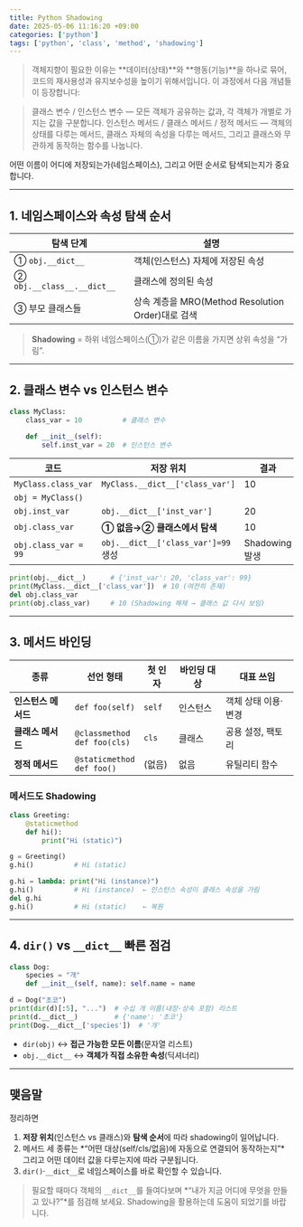 ```yaml
---
title: Python Shadowing
date: 2025-05-06 11:16:20 +09:00
categories: ['python']
tags: ['python', 'class', 'method', 'shadowing']
---
```


> 객체지향이 필요한 이유는 **데이터(상태)**와 **행동(기능)**을 하나로 묶어, 코드의 재사용성과 유지보수성을 높이기 위해서입니다. 
> 이 과정에서 다음 개념들이 등장합니다:
 
> 클래스 변수 / 인스턴스 변수 — 모든 객체가 공유하는 값과, 각 객체가 개별로 가지는 값을 구분합니다. 
> 인스턴스 메서드 / 클래스 메서드 / 정적 메서드 — 객체의 상태를 다루는 메서드, 클래스 자체의 속성을 다루는 메서드, 그리고 클래스와 무관하게 동작하는 함수를 나눕니다.

어떤 이름이 어디에 저장되는가(네임스페이스), 그리고 어떤 순서로 탐색되는지가 중요합니다.

---

## 1. 네임스페이스와 속성 탐색 순서

| 탐색 단계 | 설명 |
|-----------|----------------------------------------------------|
| ① `obj.__dict__` | 객체(인스턴스) 자체에 저장된 속성 |
| ② `obj.__class__.__dict__` | 클래스에 정의된 속성 |
| ③ 부모 클래스들 | 상속 계층을 MRO(Method Resolution Order)대로 검색 |

> **Shadowing** = 하위 네임스페이스(①)가 같은 이름을 가지면 상위 속성을 “가림”.

---

## 2. 클래스 변수 vs 인스턴스 변수

```python
class MyClass:
    class_var = 10          # 클래스 변수

    def __init__(self):
        self.inst_var = 20  # 인스턴스 변수
````

| 코드                   | 저장 위치                             | 결과           |
| -------------------- | --------------------------------- | ------------ |
| `MyClass.class_var`  | `MyClass.__dict__['class_var']`   | 10           |
| `obj = MyClass()`    |                                   |              |
| `obj.inst_var`       | `obj.__dict__['inst_var']`        | 20           |
| `obj.class_var`      | **① 없음→② 클래스에서 탐색**               | 10           |
| `obj.class_var = 99` | `obj.__dict__['class_var']=99` 생성 | Shadowing 발생 |

```python
print(obj.__dict__)      # {'inst_var': 20, 'class_var': 99}
print(MyClass.__dict__['class_var'])  # 10 (여전히 존재)
del obj.class_var
print(obj.class_var)     # 10 (Shadowing 해제 → 클래스 값 다시 보임)
```

---

## 3. 메서드 바인딩

| 종류           | 선언 형태                            | 첫 인자   | 바인딩 대상 | 대표 쓰임       |
| ------------ | -------------------------------- | ------ | ------ | ----------- |
| **인스턴스 메서드** | `def foo(self)`                  | `self` | 인스턴스   | 객체 상태 이용·변경 |
| **클래스 메서드**  | `@classmethod`<br>`def foo(cls)` | `cls`  | 클래스    | 공용 설정, 팩토리  |
| **정적 메서드**   | `@staticmethod`<br>`def foo()`   | (없음)   | 없음     | 유틸리티 함수     |

### 메서드도 Shadowing

```python
class Greeting:
    @staticmethod
    def hi():
        print("Hi (static)")

g = Greeting()
g.hi()          # Hi (static)

g.hi = lambda: print("Hi (instance)")
g.hi()          # Hi (instance)  ← 인스턴스 속성이 클래스 속성을 가림
del g.hi
g.hi()          # Hi (static)    ← 복원
```

---

## 4. `dir()` vs `__dict__` 빠른 점검

```python
class Dog:
    species = "개"
    def __init__(self, name): self.name = name

d = Dog("초코")
print(dir(d)[:5], "...")  # 수십 개 이름(내장·상속 포함) 리스트
print(d.__dict__)         # {'name': '초코'}
print(Dog.__dict__['species'])  # '개'
```

* `dir(obj)` ↔ **접근 가능한 모든 이름**(문자열 리스트)
* `obj.__dict__` ↔ **객체가 직접 소유한 속성**(딕셔너리)

---

## 맺음말

정리하면

1. **저장 위치**(인스턴스 vs 클래스)와 **탐색 순서**에 따라 shadowing이 일어납니다.
2. 메서드 세 종류는 \*“어떤 대상(self/cls/없음)에 자동으로 연결되어 동작하는지”\* <br> 그리고 어떤 데이터 값을 다루는지에 따라 구분됩니다.
3. `dir()`·`__dict__`로 네임스페이스를 바로 확인할 수 있습니다.

> 필요할 때마다 객체의 `__dict__`를 들여다보며 \*“내가 지금 어디에 무엇을 만들고 있나?”\*를 점검해 보세요. Shadowing을 활용하는데 도움이 되었기를 바랍니다.
